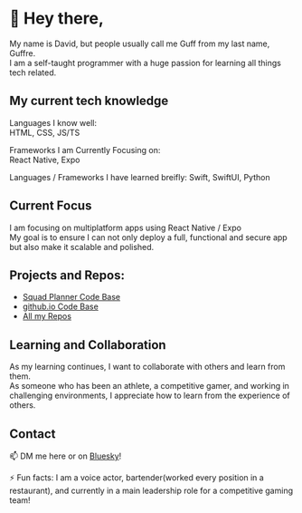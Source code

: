 # 👋 Hey there,

My name is David, but people usually call me Guff from my last name, Guffre. </br>
I am a self-taught programmer with a huge passion for learning all things tech related. 

## My current tech knowledge

Languages I know well: </br>
HTML, CSS, JS/TS

Frameworks I am Currently Focusing on: </br>
React Native, Expo

Languages / Frameworks I have learned breifly: 
Swift, SwiftUI, Python

## Current Focus

I am focusing on multiplatform apps using React Native / Expo
</br> My goal is to ensure I can not only deploy a full, functional and secure app but also make it scalable and polished.


## Projects and Repos: 
<ul>
   <li><a href="https://github.com/CodeofGuff/SquadPlanner" target="_blank">Squad Planner Code Base</a></li>
   <li><a href="https://github.com/CodeofGuff/codeofguff.github.io" target="_blank">github.io Code Base</a></li>
   <li><a href="https://github.com/CodeofGuff?tab=repositories" target="_blank">All my Repos</a></li>
</ul>

## Learning and Collaboration

As my learning continues, I want to collaborate with others and learn from them. 
</br>As someone who has been an athlete, a competitive gamer, and working in challenging environments, I appreciate how to learn from the experience of others.


## Contact

📫 DM me here or on  <a href="https://iamguff.bsky.social" target="_blank">Bluesky</a>!

⚡ Fun facts: I am a voice actor, bartender(worked every position in a restaurant), and currently in a main leadership role for a competitive gaming team!


<!---
CodeofGuff/CodeofGuff is a ✨ special ✨ repository because its `README.md` (this file) appears on your GitHub profile.
You can click the Preview link to take a look at your changes.
--->
